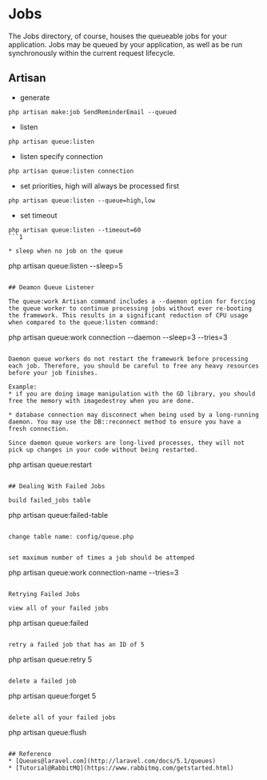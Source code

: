 # Jobs

The Jobs directory, of course, houses the queueable jobs for your application. Jobs may be queued by your application, as well as be run synchronously within the current request lifecycle.

## Artisan

* generate

```
php artisan make:job SendReminderEmail --queued
```

* listen

```
php artisan queue:listen
```

* listen specify connection

```
php artisan queue:listen connection
```

* set priorities, high will always be processed first

```
php artisan queue:listen --queue=high,low
```

* set timeout

```
php artisan queue:listen --timeout=60
```1

* sleep when no job on the queue

```
php artisan queue:listen --sleep=5
```

## Deamon Queue Listener

The queue:work Artisan command includes a --daemon option for forcing the queue worker to continue processing jobs without ever re-booting the framework. This results in a significant reduction of CPU usage when compared to the queue:listen command:

```
php artisan queue:work connection --daemon --sleep=3 --tries=3
```

Daemon queue workers do not restart the framework before processing each job. Therefore, you should be careful to free any heavy resources before your job finishes.

Example:
* if you are doing image manipulation with the GD library, you should free the memory with imagedestroy when you are done.

* database connection may disconnect when being used by a long-running daemon. You may use the DB::reconnect method to ensure you have a fresh connection.

Since daemon queue workers are long-lived processes, they will not pick up changes in your code without being restarted.

```
php artisan queue:restart
```

## Dealing With Failed Jobs

build failed_jobs table

```
php artisan queue:failed-table
```

change table name: config/queue.php


set maximum number of times a job should be attemped

```
php artisan queue:work connection-name --tries=3
```

Retrying Failed Jobs

view all of your failed jobs

```
php artisan queue:failed
```

retry a failed job that has an ID of 5

```
php artisan queue:retry 5
```

delete a failed job

```
php artisan queue:forget 5
```

delete all of your failed jobs

```
php artisan queue:flush
```

## Reference
* [Queues@laravel.com](http://laravel.com/docs/5.1/queues)
* [Tutorial@RabbitMQ](https://www.rabbitmq.com/getstarted.html)